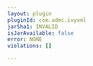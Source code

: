 ```yaml
---
layout: plugin
pluginId: com.admc.ivyxml
jarSha1: INVALID
isJarAvailable: false
error: NONE
violations: []

---
```

